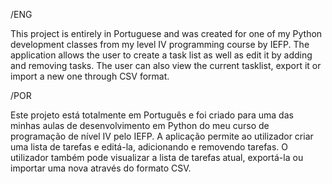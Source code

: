 /ENG

This project is entirely in Portuguese and was created for one of my Python development classes from my level IV programming course by IEFP. 
The application allows the user to create a task list as well as edit it by adding and removing tasks.
The user can also view the current tasklist, export it or import a new one through CSV format.

/POR

Este projeto está totalmente em Português e foi criado para uma das minhas aulas de desenvolvimento em Python do meu curso de programação de nível IV pelo IEFP.
A aplicação permite ao utilizador criar uma lista de tarefas e editá-la, adicionando e removendo tarefas.
O utilizador também pode visualizar a lista de tarefas atual, exportá-la ou importar uma nova através do formato CSV.
